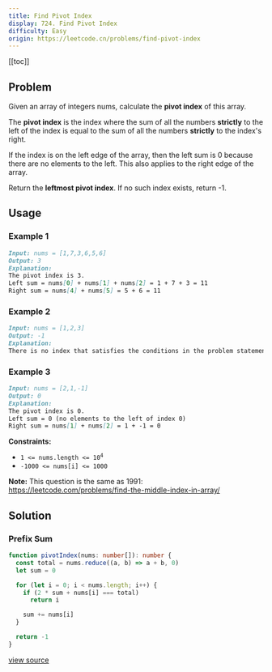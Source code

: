 ```yaml
---
title: Find Pivot Index
display: 724. Find Pivot Index
difficulty: Easy
origin: https://leetcode.cn/problems/find-pivot-index
---
```


[[toc]]

## Problem

Given an array of integers nums, calculate the **pivot index** of this array.

The **pivot index** is the index where the sum of all the numbers **strictly** to the left of the index is equal to the sum of all the numbers **strictly** to the index's right.

If the index is on the left edge of the array, then the left sum is 0 because there are no elements to the left. This also applies to the right edge of the array.

Return the **leftmost pivot index**. If no such index exists, return -1.

## Usage

### Example 1

```md
Input: nums = [1,7,3,6,5,6]
Output: 3
Explanation:
The pivot index is 3.
Left sum = nums[0] + nums[1] + nums[2] = 1 + 7 + 3 = 11
Right sum = nums[4] + nums[5] = 5 + 6 = 11
```

### Example 2

```md
Input: nums = [1,2,3]
Output: -1
Explanation:
There is no index that satisfies the conditions in the problem statement.
```

### Example 3

```md
Input: nums = [2,1,-1]
Output: 0
Explanation:
The pivot index is 0.
Left sum = 0 (no elements to the left of index 0)
Right sum = nums[1] + nums[2] = 1 + -1 = 0
```

**Constraints:**

- <code>1 &lt;= nums.length &lt;= 10<sup>4</sup></code>
- <code>-1000 &lt;= nums[i] &lt;= 1000</code>

**Note:** This question is the same as 1991: <a href="https://leetcode.com/problems/find-the-middle-index-in-array/" target="_blank">https://leetcode.com/problems/find-the-middle-index-in-array/</a>

## Solution

### Prefix Sum

```ts
function pivotIndex(nums: number[]): number {
  const total = nums.reduce((a, b) => a + b, 0)
  let sum = 0

  for (let i = 0; i < nums.length; i++) {
    if (2 * sum + nums[i] === total)
      return i

    sum += nums[i]
  }

  return -1
}
```

[view source](https://leetcode.cn/problems/find-pivot-index)
